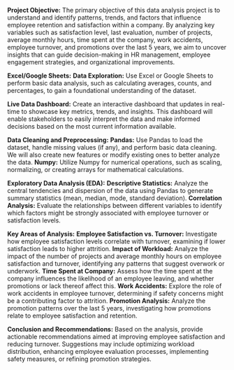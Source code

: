 **Project Objective:**
  The primary objective of this data analysis project is to understand and identify patterns, trends, and factors that influence employee retention and satisfaction within a company. By analyzing key variables such as satisfaction level, last evaluation, number of projects, average monthly hours, time spent at the company, work accidents, employee turnover, and promotions over the last 5 years, we aim to uncover insights that can guide decision-making in HR management, employee engagement strategies, and organizational improvements.

**Excel/Google Sheets:**
**Data Exploration:**
  Use Excel or Google Sheets to perform basic data analysis, such as calculating averages, counts, and percentages, to gain a foundational understanding of the dataset.

**Live Data Dashboard:**
  Create an interactive dashboard that updates in real-time to showcase key metrics, trends, and insights. This dashboard will enable stakeholders to easily interpret the data and make informed decisions based on the most current information available.

**Data Cleaning and Preprocessing:**
**Pandas:** 
  Use Pandas to load the dataset, handle missing values (if any), and perform basic data cleaning. We will also create new features or modify existing ones to better analyze the data.
**Numpy:** 
  Utilize Numpy for numerical operations, such as scaling, normalizing, or creating arrays for mathematical calculations.

**Exploratory Data Analysis (EDA):**
**Descriptive Statistics:** 
  Analyze the central tendencies and dispersion of the data using Pandas to generate summary statistics (mean, median, mode, standard deviation).
**Correlation Analysis:** 
  Evaluate the relationships between different variables to identify which factors might be strongly associated with employee turnover or satisfaction levels.

**Key Areas of Analysis:**
**Employee Satisfaction vs. Turnover:** 
  Investigate how employee satisfaction levels correlate with turnover, examining if lower satisfaction leads to higher attrition.
**Impact of Workload:** 
  Analyze the impact of the number of projects and average monthly hours on employee satisfaction and turnover, identifying any patterns that suggest overwork or underwork.
**Time Spent at Company:** 
  Assess how the time spent at the company influences the likelihood of an employee leaving, and whether promotions or lack thereof affect this.
**Work Accidents:** 
  Explore the role of work accidents in employee turnover, determining if safety concerns might be a contributing factor to attrition.
**Promotion Analysis:** 
  Analyze the promotion patterns over the last 5 years, investigating how promotions relate to employee satisfaction and retention.

**Conclusion and Recommendations:**
  Based on the analysis, provide actionable recommendations aimed at improving employee satisfaction and reducing turnover. Suggestions may include optimizing workload distribution, enhancing employee evaluation processes, implementing safety measures, or refining promotion strategies.
